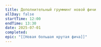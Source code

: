 ```yaml
---
title: Дополнительный грумминг новой фичи
allDay: false
startTime: 12:00
endTime: 13:30
date: 2025-07-01
completed: 
epic: "[[Новая большая крутая фича]]"
---
```


